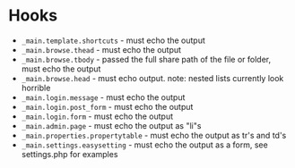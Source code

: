 Hooks
=====

- `_main.template.shortcuts` - must echo the output
- `_main.browse.thead` - must echo the output
- `_main.browse.tbody` - passed the full share path of the file or folder, must echo the output
- `_main.browse.head` - must echo output. note: nested lists currently look horrible
- `_main.login.message` - must echo the output
- `_main.login.post_form` - must echo the output
- `_main.login.form` - must echo the output
- `_main.admin.page` - must echo the output as "li"s
- `_main.properties.propertytable` - must echo the output as tr's and td's
- `_main.settings.easysetting` - must echo the output as a form, see settings.php for examples
